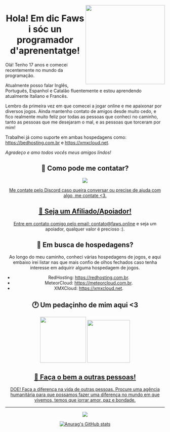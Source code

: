 <p align="center">
<img height="250" src="https://cdn.discordapp.com/attachments/1081986349021802567/1082137764264431636/34fa7eee345476a2541ba9c9f1156faf_1.gif" align="right">

<h1 align="center">Hola! Em dic Faws i sóc un programador d'aprenentatge!</h1>

Olá! Tenho 17 anos e comecei recentemente no mundo da programação.

Atualmente posso falar Inglês, Português, Espanhol e Catalão fluentemente e estou aprendendo atualmente Italiano e Francês.

Lembro da primeira vez em que comecei a jogar online e me apaixonar por diversos jogos. Ainda mantenho contato de amigos desde muito cedo, e fico realmente muito feliz por todas as pessoas que conheci no caminho, tanto as pessoas que me desejaram o mal, e as pessoas que torceram por mim!

Trabalhei já como suporte em ambas hospedagens como: https://bedhosting.com.br e https://xmxcloud.net.

_Agradeço e amo todos vocês meus amigos lindos!_

<div align="center">

## 🤔 Como pode me contatar?

<div align="center">
<div class="discord">
 <a href="https://discord.com/users/396049406773952512">
 <img src="https://img.shields.io/badge/Discord-282B30?style=for-the-badge&logo=discord&logoColor=white"/>
 </div>
 
 Me contate pelo Discord caso queira conversar ou precise de ajuda com algo, me contate <3.
## 💁 Seja um Afiliado/Apoiador!

Entre em contato comigo pelo email: contato@faws.online e seja um apoiador, qualquer valor é precioso :).

## 🚀 Em busca de hospedagens?

Ao longo do meu caminho, conheci várias hospedagens de jogos, e aqui embaixo irei listar nas que mais confio de olhos fechados caso tenha interesse em adquirir alguma hospedagem de jogos.

- RedHosting: https://redhosting.com.br.
- MeteorCloud: https://meteorcloud.com.br.
- XMXCloud: https://xmxcloud.net.

 <h2 align="center">🕐 Um pedaçinho de mim aqui <3</h2>

<div align="center">
  <img height="145em" src="https://spotify-github-profile.vercel.app/api/view?uid=insji39zug90t3uinqfdr8jpf&cover_image=true&theme=novatorem&show_offline=false&background_color=ff0000&bar_color=0008ff&bar_color_cover=false"/>
  <a href="https://discord.com/users/754676415680479232"> 
  <img height="135em" src="https://lanyard.cnrad.dev/api/396049406773952512?idleMessage=:)"/>
</div>

## 💸 Faça o bem a outras pessoas!

DOE! Faça a diferença na vida de outras pessoas. Procure uma agência humanitária para que possamos fazer uma diferença no mundo em que vivemos, temos que jorrar amor, paz e bondade.

___

<p align="center">
<img src="https://media.discordapp.net/attachments/1070734580170109088/1082147003481477201/tumblr_n3ikfqHgj21txzxolo1_400.gif?width=555&height=312">
</p>
 
 ![Anurag's GitHub stats](https://github-readme-stats.vercel.app/api?username=anuraghazra&show_icons=true&theme=radical)
